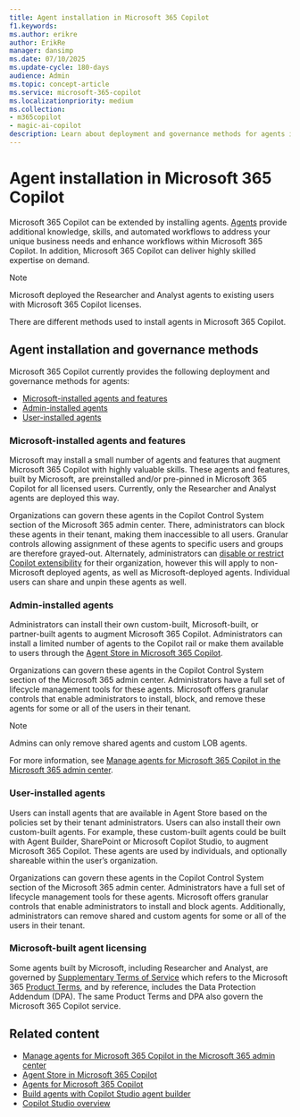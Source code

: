 ```yaml
---
title: Agent installation in Microsoft 365 Copilot
f1.keywords:
ms.author: erikre
author: ErikRe
manager: dansimp
ms.date: 07/10/2025
ms.update-cycle: 180-days
audience: Admin
ms.topic: concept-article
ms.service: microsoft-365-copilot
ms.localizationpriority: medium
ms.collection:
- m365copilot
- magic-ai-copilot
description: Learn about deployment and governance methods for agents in Microsoft 365 Copilot.
---
```


# Agent installation in Microsoft 365 Copilot

Microsoft 365 Copilot can be extended by installing agents. [Agents](/microsoft-365-copilot/extensibility/agents-overview) provide additional knowledge, skills, and automated workflows to address your unique business needs and enhance workflows within Microsoft 365 Copilot. In addition, Microsoft 365 Copilot can deliver highly skilled expertise on demand.

> [!NOTE]
> Microsoft deployed the Researcher and Analyst agents to existing users with Microsoft 365 Copilot licenses.

There are different methods used to install agents in Microsoft 365 Copilot.

## Agent installation and governance methods

Microsoft 365 Copilot currently provides the following deployment and governance methods for agents:
- [Microsoft-installed agents and features](#microsoft-installed-agents-and-features)
- [Admin-installed agents](#admin-installed-agents)
- [User-installed agents](#user-installed-agents)

### Microsoft-installed agents and features

Microsoft may install a small number of agents and features that augment Microsoft 365 Copilot with highly valuable skills. These agents and features, built by Microsoft, are preinstalled and/or pre-pinned in Microsoft 365 Copilot for all licensed users. Currently, only the Researcher and Analyst agents are deployed this way.

Organizations can govern these agents in the Copilot Control System section of the Microsoft 365 admin center. There, administrators can block these agents in their tenant, making them inaccessible to all users. Granular controls allowing assignment of these agents to specific users and groups are therefore grayed-out. Alternately, administrators can [disable or restrict Copilot extensibility](/microsoft-365/admin/manage/manage-copilot-agents-integrated-apps) for their organization, however this will apply to non-Microsoft deployed agents, as well as Microsoft-deployed agents. Individual users can share and unpin these agents as well.

### Admin-installed agents

Administrators can install their own custom-built, Microsoft-built, or partner-built agents to augment Microsoft 365 Copilot. Administrators can install a limited number of agents to the Copilot rail or make them available to users through the [Agent Store in Microsoft 365 Copilot](https://devblogs.microsoft.com/microsoft365dev/introducing-the-agent-store-build-publish-and-discover-agents-in-microsoft-365-copilot/).

Organizations can govern these agents in the Copilot Control System section of the Microsoft 365 admin center. Administrators have a full set of lifecycle management tools for these agents. Microsoft offers granular controls that enable administrators to install, block, and remove these agents for some or all of the users in their tenant. 

> [!NOTE]
> Admins can only remove shared agents and custom LOB agents.

For more information, see [Manage agents for Microsoft 365 Copilot in the Microsoft 365 admin center](/microsoft-365/admin/manage/manage-copilot-agents-integrated-apps).

### User-installed agents

Users can install agents that are available in Agent Store based on the policies set by their tenant administrators. Users can also install their own custom-built agents. For example, these custom-built agents could be built with Agent Builder, SharePoint or Microsoft Copilot Studio, to augment Microsoft 365 Copilot. These agents are used by individuals, and optionally shareable within the user’s organization.

Organizations can govern these agents in the Copilot Control System section of the Microsoft 365 admin center. Administrators have a full set of lifecycle management tools for these agents. Microsoft offers granular controls that enable administrators to install and block agents. Additionally, administrators can remove shared and custom agents for some or all of the users in their tenant.

### Microsoft-built agent licensing 

Some agents built by Microsoft, including Researcher and Analyst, are governed by [Supplementary Terms of Service](https://support.microsoft.com/office/supplementary-terms-of-service-for-teams-apps-powered-by-microsoft-365-services-and-applications-bc6027fe-68c3-4758-a70d-cfe97c43b4e2) which refers to the Microsoft 365 [Product Terms](https://www.microsoft.com/licensing/terms/productoffering/Microsoft365/all), and by reference, includes the Data Protection Addendum (DPA). The same Product Terms and DPA also govern the Microsoft 365 Copilot service. 

## Related content

- [Manage agents for Microsoft 365 Copilot in the Microsoft 365 admin center](/microsoft-365/admin/manage/manage-copilot-agents-integrated-apps)
- [Agent Store in Microsoft 365 Copilot](https://devblogs.microsoft.com/microsoft365dev/introducing-the-agent-store-build-publish-and-discover-agents-in-microsoft-365-copilot/)
- [Agents for Microsoft 365 Copilot](/microsoft-365-copilot/extensibility/agents-overview)
- [Build agents with Copilot Studio agent builder](/microsoft-365-copilot/extensibility/copilot-studio-agent-builder-build)
- [Copilot Studio overview](/microsoft-copilot-studio/fundamentals-what-is-copilot-studio)
